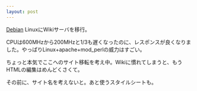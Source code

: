 ```yaml
---
layout: post
---
```

<p><a href="http://www.debian.org/">Debian</a> LinuxにWikiサーバを移行。</p>
<p>CPUは600MHzから200MHzと1/3も遅くなったのに、レスポンスが良くなりました。やっぱりLinux+apache+mod_perlの威力はすごい。</p>
<p>ちょっと本気でここへのサイト移転を考え中。Wikiに慣れてしまうと、もうHTMLの編集はめんどくさくて。</p>
<p>その前に、サイト名を考えないと。あと使うスタイルシートも。</p>
